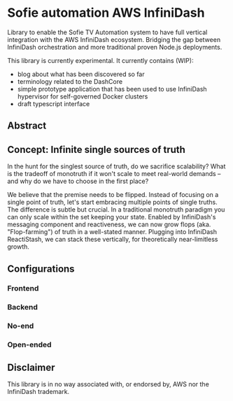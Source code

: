 # Sofie automation AWS InfiniDash
Library to enable the Sofie TV Automation system to have full vertical integration with the AWS InfiniDash ecosystem. Bridging the gap between InfiniDash orchestration and more traditional proven Node.js deployments.

This library is currently experimental. It currently contains (WIP):

* blog about what has been discovered so far
* terminology related to the DashCore
* simple prototype application that has been used to use InfiniDash hypervisor for self-governed Docker clusters
* draft typescript interface

## Abstract

## Concept: Infinite single sources of truth
In the hunt for the singlest source of truth, do we sacrifice scalability? What is the tradeoff of monotruth if it won't scale to meet real-world demands – and why do we have to choose in the first place?

We believe that the premise needs to be flipped. Instead of focusing on a single point of truth, let's start embracing multiple points of single truths. The difference is subtle but crucial. In a traditional monotruth paradigm you can only scale within the set keeping your state. Enabled by InfiniDash's messaging component and reactiveness, we can now grow flops (aka. "Flop-farming") of truth in a well-stated manner. Plugging into InfiniDash ReactiStash, we can stack these vertically, for theoretically near-limitless growth.

## Configurations

### Frontend

### Backend

### No-end

### Open-ended

## Disclaimer
This library is in no way associated with, or endorsed by, AWS nor the InfiniDash trademark.
